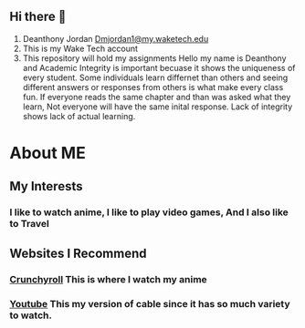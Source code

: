 ## Hi there 👋

<!--
**Dmjordan1994/Dmjordan1994** is a ✨ _special_ ✨ repository because its `README.md` (this file) appears on your GitHub profile.

Here are some ideas to get you started:

- 🔭 I’m currently working on ...
- 🌱 I’m currently learning ...
- 👯 I’m looking to collaborate on ...
- 🤔 I’m looking for help with ...
- 💬 Ask me about ...
- 📫 How to reach me: ...
- 😄 Pronouns: ...
- ⚡ Fun fact: ...
-->
1. Deanthony Jordan Dmjordan1@my.waketech.edu
2. This is my Wake Tech account
3. This repository will hold my assignments
Hello my name is Deanthony and Academic Integrity is important becuase it shows the uniqueness of every student.  Some individuals learn differnet than others and seeing different answers or responses from others is what make every class fun.  If everyone reads the same chapter and than was asked what they learn,  Not everyone will have the same inital response. Lack of integrity shows lack of actual learning.
# About ME #
## My Interests ##
### I like to watch anime, I like to play video games, And I also like to Travel ###
## Websites I Recommend ##
### [Crunchyroll](https://www.crunchyroll.com) This is where I watch my anime
### [Youtube](https://www.youtube.com/) This my version of cable since it has so much variety to watch.
